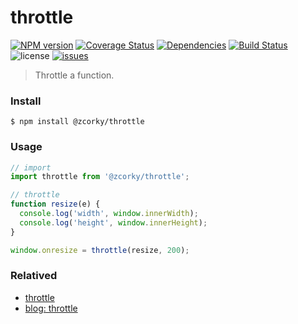 # throttle

[![NPM version](https://img.shields.io/npm/v/@zcorky/throttle.svg?style=flat)](https://www.npmjs.com/package/@zcorky/throttle)
[![Coverage Status](https://img.shields.io/coveralls/zcorky/throttle.svg?style=flat)](https://coveralls.io/r/zcorky/throttle)
[![Dependencies](https://david-dm.org/@zcorky/throttle/status.svg)](https://david-dm.org/@zcorky/throttle)
[![Build Status](https://travis-ci.com/zcorky/throttle.svg?branch=master)](https://travis-ci.com/zcorky/throttle)
![license](https://img.shields.io/github/license/zcorky/throttle.svg)
[![issues](https://img.shields.io/github/issues/zcorky/throttle.svg)](https://github.com/zcorky/throttle/issues)

> Throttle a function.

### Install

```
$ npm install @zcorky/throttle
```

### Usage

```javascript
// import
import throttle from '@zcorky/throttle';

// throttle
function resize(e) {
  console.log('width', window.innerWidth);
  console.log('height', window.innerHeight);
}

window.onresize = throttle(resize, 200);
```

### Relatived
* [throttle](https://github.com/component/throttle)
* [blog: throttle](https://github.com/mqyqingfeng/Blog/issues/26)
